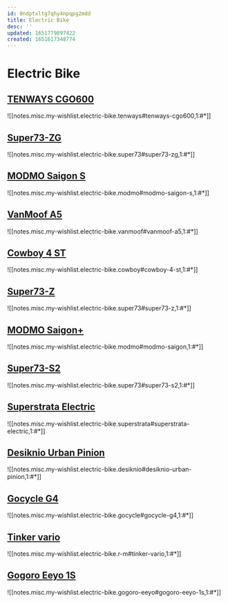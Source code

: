 ```yaml
---
id: 0ndptxltg7qhy4npqpg2mdd
title: Electric Bike
desc: ''
updated: 1651779897422
created: 1651617348774
---
```

# Electric Bike

## [TENWAYS CGO600](https://www.tenways.com/products/cgo600)

![[notes.misc.my-wishlist.electric-bike.tenways#tenways-cgo600,1:#*]]

## [Super73-ZG](https://eu.super73.com/collections/z-series/products/super73-zg-jet-black)

![[notes.misc.my-wishlist.electric-bike.super73#super73-zg,1:#*]]

## [MODMO Saigon S](https://modmo.io/products/saigon-s)

![[notes.misc.my-wishlist.electric-bike.modmo#modmo-saigon-s,1:#*]]

## [VanMoof A5](https://www.vanmoof.com/fr-FR/a5)

![[notes.misc.my-wishlist.electric-bike.vanmoof#vanmoof-a5,1:#*]]

## [Cowboy 4 ST](https://cowboy.com/products/e-bike-cowboy-4?variant=39314404606091)

![[notes.misc.my-wishlist.electric-bike.cowboy#cowboy-4-st,1:#*]]

## [Super73-Z](https://eu.super73.com/collections/z-series/products/super73-z-powder-grey)

![[notes.misc.my-wishlist.electric-bike.super73#super73-z,1:#*]]

## [MODMO Saigon+](https://modmo.io/products/saigon)

![[notes.misc.my-wishlist.electric-bike.modmo#modmo-saigon,1:#*]]

## [Super73-S2](https://eu.super73.com/collections/s-series/products/super73-s2-obsidian)

![[notes.misc.my-wishlist.electric-bike.super73#super73-s2,1:#*]]

## [Superstrata Electric](https://superstrata.bike/product/superstrata-e)

![[notes.misc.my-wishlist.electric-bike.superstrata#superstrata-electric,1:#*]]

## [Desiknio Urban Pinion](https://desiknio.com/e-bikes/pinion/)

![[notes.misc.my-wishlist.electric-bike.desiknio#desiknio-urban-pinion,1:#*]]

## [Gocycle G4](https://gocycle.com/eu/webstore/gocycles/gocycle-g4/)

![[notes.misc.my-wishlist.electric-bike.gocycle#gocycle-g4,1:#*]]

## [Tinker vario](https://www.r-m.de/fr/bikes/tinker/tinker-vario/#F00762_02)

![[notes.misc.my-wishlist.electric-bike.r-m#tinker-vario,1:#*]]

## [Gogoro Eeyo 1S](https://www.gogoro-eeyo.fr/product/gogoro-eeyo-1s/)

![[notes.misc.my-wishlist.electric-bike.gogoro-eeyo#gogoro-eeyo-1s,1:#*]]
